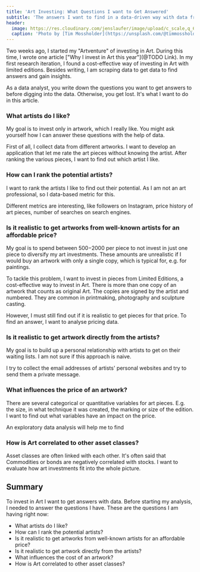 ```yaml
---
title: 'Art Investing: What Questions I want to Get Answered'
subtitle: 'The answers I want to find in a data-driven way with data from the internet'
header:
  image: https://res.cloudinary.com/jenslaufer/image/upload/c_scale,q_60,w_600/v1614005141/tim-mossholder-DZcZ4Kskq6U-unsplash.jpg
  caption: 'Photo by [Tim Mossholder](https://unsplash.com/@timmossholder?utm_source=unsplash&amp;utm_medium=referral&amp;utm_content=creditCopyText) [**Unsplash**](https://unsplash.com/s/photos/question?utm_source=unsplash&amp;utm_medium=referral&amp;utm_content=creditCopyText)'
---
```


Two weeks ago, I started my "Artventure" of investing in Art. During this time, I wrote one article ["Why I invest in Art this year"](@TODO Link). In my first research iteration, I found a cost-effective way of investing in Art with limited editions. Besides writing, I am scraping data to get data to find answers and gain insights.

As a data analyst, you write down the questions you want to get answers to before digging into the data. Otherwise, you get lost. It's what I want to do in this article.

### What artists do I like?

My goal is to invest only in artwork, which I really like. You might ask yourself how I can answer these questions with the help of data.

First of all, I collect data from different artworks. I want to develop an application that let me rate the art pieces without knowing the artist. After ranking the various pieces, I want to find out which artist I like.

### How can I rank the potential artists?

I want to rank the artists I like to find out their potential. As I am not an art professional, so I data-based metric for this.

Different metrics are interesting, like followers on Instagram, price history of art pieces, number of searches on search engines.

### Is it realistic to get artworks from well-known artists for an affordable price?

My goal is to spend between $500-$2000 per piece to not invest in just one piece to diversify my art investments. These amounts are unrealistic if I would buy an artwork with only a single copy, which is typical for, e.g. for paintings.

To tackle this problem, I want to invest in pieces from Limited Editions, a cost-effective way to invest in Art. There is more than one copy of an artwork that counts as original Art. The copies are signed by the artist and numbered. They are common in printmaking, photography and sculpture casting.

However, I must still find out if it is realistic to get pieces for that price. To find an answer, I want to analyse pricing data.

### Is it realistic to get artwork directly from the artists?

My goal is to build up a personal relationship with artists to get on their waiting lists. I am not sure if this approach is naive.

I try to collect the email addresses of artists' personal websites and try to send them a private message.

### What influences the price of an artwork?

There are several categorical or quantitative variables for art pieces. E.g. the size, in what technique it was created, the marking or size of the edition. I want to find out what variables have an impact on the price.

An exploratory data analysis will help me to find

### How is Art correlated to other asset classes?

Asset classes are often linked with each other. It's often said that Commodities or bonds are negatively correlated with stocks. I want to evaluate how art investments fit into the whole picture.

## Summary

To invest in Art I want to get answers with data. Before starting my analysis, I needed to answer the questions I have. These are the questions I am having right now:

- What artists do I like?
- How can I rank the potential artists?
- Is it realistic to get artworks from well-known artists for an affordable price?
- Is it realistic to get artwork directly from the artists?
- What influences the cost of an artwork?
- How is Art correlated to other asset classes?
